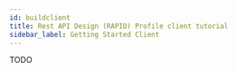 ```yaml
---
id: buildclient
title: Rest API Design (RAPID) Profile client tutorial
sidebar_label: Getting Started Client
---
```


TODO
